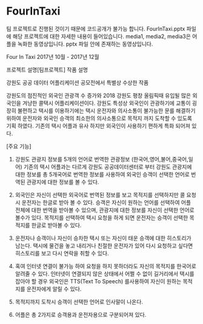 # FourInTaxi
팀 프로젝트로 진행된 것이기 때문에 코드공개가 불가능 합니다.
FourInTaxi.pptx 파일에 해당 프로젝트에 대한 자세한 내용이 들어있습니다.
media1, media2, media3은 어플을 녹화한 동영상입니다. pptx 파일 안에 존재하는 동영상입니다.

Four In Taxi
2017년 10월 - 2017년 12월

프로젝트 설명[팀프로젝트]
작품 설명

강원도 공공 데이터 어플리케이션 공모전에서 특별상 수상한 작품

강원도의 점진적인 외국인 관광객 수 증가와 2018 강원도 평창 올림픽때 유입될 많은 외국인을 겨냥한 콜택시 어플리케이션이다.
강원도 특성상 외국인이 관광하기에 교통이 굉장히 불편하고 택시를 이용하기에는 택시 운전자와 의사소통이 불가능한 문를 해결하기 위하여 운전자와 외국인 승객의 최소한의 의사소통으로 목적지 까지 도착할 수 있도록 기획 하였다.
기존의 택시 어플과 유사 하지만 외국인이 사용하기 편하게 특화 되어져 있다. 

[주요 기능]
1. 강원도 관광지 정보를 5개의 언어로 번역한 관광정보 (한국어,영어,불어,중국어,일어)
기존의 택시 어플과는 다르게 강원도 공공데이터센터로 부터 강원도 관광지에 대한 정보를 총 5개국어로 번역한 정보를 사용하여 외국인 승객이 선택한 언어로 번역된 관광지에 대한 정보를 볼 수 있다.

2. 외국인은 자신이 선택한 외국어로 번역된 정보를 보고 목적지를 선택하지만 콜 요청시 운전자는 한글로 받아 볼 수 있다.
승객은 자신이 원하는 언어를 선택하여 어플 전체에 대한 번역을 받아볼 수 있으며, 관광지에 대한 정보를 자신이 선택한 언어로 볼수가 있다. 목적지를 선택하여 택시 요청을 하게 되면 운전자는 승객이 선택한 목적지를 한글로 받아볼 수 있다.

3. 운전자나 승객이나 자신이 승차한 택시 또는 자신이 태운 승객에 대한 히스토리가 남는다. 
택시에 물건을 놓고 내리거나 친절한 운전자가 있어 다시 요청하고 싶다면 히스토리를 보고 다시 연락을 취할 수 있다.

4. 혹여 인터넷 연결이 불가능 하여 요청을 하지 못하더라도 자신의 목적지를 한국어로 알려줄 수 있다.
인터넷이 연결되지 않은 상태에서 어쩔 수 없이 길거리에서 택시를 잡아야 할 경우 외국인은 TTS(Text To Speech) 를사용하여 자신이 원하는 목적지를 운전자에게 알릴 수 있다.

5. 목적지까지 도착시 승객이 선택한 언어로 인사말이 나온다. 

6. 어플은 총 2가지로 승객용과 운전자용으로 구분되어져 있다.
